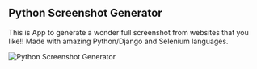 Python Screenshot Generator
--------

This is App to generate a wonder full screenshot from websites that you like!! Made with amazing Python/Django and Selenium languages.

![Python Screenshot Generator](/static/img/python_screenshot_generator.png)

